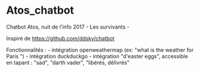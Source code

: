 # Atos_chatbot
Chatbot Atos, nuit de l'info 2017 - Les survivants -

Inspiré de https://github.com/ddsky/chatbot

Fonctionnalités : 
	- intégration openweathermap (ex: "what is the weather for Paris ")
	- intégration duckduckgo
	- intégration "d'easter eggs", accessible en tapant : "sad", "darth vader", "libérés, délivrés"

